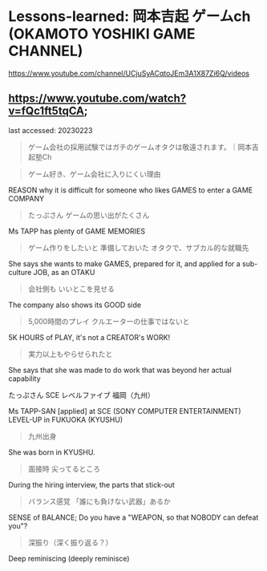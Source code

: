 # Lessons-learned: 岡本吉起 ゲームch (OKAMOTO YOSHIKI GAME CHANNEL)

https://www.youtube.com/channel/UCjuSyACqtoJEm3A1X87Zi6Q/videos

## https://www.youtube.com/watch?v=fQc1ft5tqCA;
last accessed: 20230223

> ゲーム会社の採用試験ではガチのゲームオタクは敬遠されます。｜岡本吉起塾Ch

> ゲーム好き、ゲーム会社に入りにくい理由

REASON why it is difficult for someone 
who likes GAMES to enter a GAME COMPANY

> たっぷさん ゲームの思い出がたくさん

Ms TAPP has plenty of GAME MEMORIES

> ゲーム作りをしたいと 準備しておいた オタクで、サブカル的な就職先

She says she wants to make GAMES,
prepared for it, and applied for a sub-culture JOB,
as an OTAKU

> 会社側も いいとこを見せる

The company also shows its GOOD side

> 5,000時間のプレイ クルエーターの仕事ではないと

5K HOURS of PLAY, it's not a CREATOR's WORK!

> 実力以上もやらせられたと

She says that she was made to do work 
that was beyond her actual capability

たっぷさん SCE レベルファイブ 福岡（九州）

Ms TAPP-SAN [applied] at SCE (SONY COMPUTER ENTERTAINMENT)<br/>
LEVEL-UP in FUKUOKA (KYUSHU)

> 九州出身

She was born in KYUSHU.

> 面接時 尖ってるところ

During the hiring interview, the parts that stick-out

> バランス感覚 「誰にも負けない武器」あるか

SENSE of BALANCE; Do you have a "WEAPON, so that NOBODY can defeat you"?

> 深振り（深く振り返る？）

Deep reminiscing (deeply reminisce)

